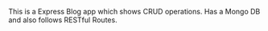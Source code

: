This is a Express Blog app which shows CRUD operations. Has a Mongo DB and also follows RESTful Routes.
